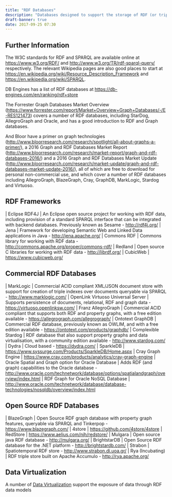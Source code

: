 ```yaml
---
title: "RDF Databases"
description: "Databases designed to support the storage of RDF (or triple) data.  RDF (Resource Description Framework) is a W3C data model standard that describes data as subject–predicate–object expressions (or triples).  This allows the creation of graphs of knowledge, however unlike more general purpose graph databases, there is no support for properties or labels - everything is represented using triples.  Data is queried using the SPARQL query language (another W3C standard).  Internally, data can be considered to be stored as a single table containing three columns (the subject, predicate and object), with indexing to support the traversal and enumeration of predicates (relationsips) for a given subject.  A number of triple ontologies (or schemas) are also available that define standard subject/object and predicate types allowing for data interchange, including OWL and RDFS. The W3C standards were introduced to support semantic web and Linked Open Data use cases that focus on semantics and inference."
draft-banner: true
date: 2017-09-25 07:30
---
```

## Further Information

The W3C standards for RDF and SPARQL are available online at <https://www.w3.org/RDF/> and <http://www.w3.org/TR/rdf-sparql-query/> respectively.  The relevant Wikipedia pages are also good places to start at <https://en.wikipedia.org/wiki/Resource_Description_Framework> and <https://en.wikipedia.org/wiki/SPARQL>.

DB Engines has a list of RDF databases at <https://db-engines.com/en/ranking/rdf+store>

The Forrester Graph Databases Market Overview (<https://www.forrester.com/report/Market+Overview+Graph+Databases/-/E-RES121473>) covers a number of RDF databases, including StarDog, AllegroGraph and Oracle, and has a good introduction to RDF and Graph databases.

And Bloor have a primer on graph technologies (<http://www.bloorresearch.com/research/spotlight/all-about-graphs-a-primer/>), a 2016 Graph and RDF Databases Market Report (<http://www.bloorresearch.com/research/market-report/graph-and-rdf-databases-2016/>) and a 2016 Graph and RDF Databases Market Update (<http://www.bloorresearch.com/research/market-update/graph-and-rdf-databases-market-update-2016/>), all of which are free to download for personal non-commercial use, and which cover a number of RDF databases including AllegroGraph, BlazeGraph, Cray, GraphDB, MarkLogic, Stardog and Virtuoso.

## RDF Frameworks

| Eclipse RDF4J | An Eclipse open source project for working with RDF data, including provision of a standard SPARQL interface that can be integrated with backend databases.  Previously known as Sesame - <http://rdf4j.org/>
| Jena | Framework for developing Semantic Web and Linked Data applications in Java - <http://jena.apache.org/>
| Commons RDF | Commons library for working with RDF data - <http://commons.apache.org/proper/commons-rdf/>
| Redland | Open source C libraries for working with RDF data - <http://librdf.org/>
| CubicWeb | <https://www.cubicweb.org/>

## Commercial RDF Databases

| MarkLogic | Commercial ACID compliant XML/JSON document store with support for creation of triple indexes over documents queryable via SPARQL - <http://www.marklogic.com/>
| OpenLink Virtuoso Universal Server | Supports persistence of documents, relational, RDF and graph data - <https://virtuoso.openlinksw.com/>
| Franz AllegroGraph | Commercial ACID compliant that supports both RDF and property graphs, with a free edition available - <https://allegrograph.com/allegrograph/>
| Ontotext GraphDB | Commercial RDF database, previously known as OWLIM, and with a free edition available - <https://ontotext.com/products/graphdb/>
| Complexible Stardog | RDF database that also support property graphs and data virtualisation, with a community edition available - <http://www.stardog.com/>
| Dydra | Cloud based - <https://dydra.com/>
| SparkleDB | <https://www.syssurge.com/Products/SparkleDB/Home.aspx>
| Cray Graph Engine | <https://www.cray.com/products/analytics/cray-graph-engine>
| Oracle Spatial and Graph option for Oracle Database | Adds RDF (and graph) capabilities to the Oracle database - <http://www.oracle.com/technetwork/database/options/spatialandgraph/overview/index.html>
| RDF Graph for Oracle NoSQL Database | <http://www.oracle.com/technetwork/database/database-technologies/nosqldb/overview/index.html>

## Open Source RDF Databases

| BlazeGraph | Open Source RDF graph database with property graph features, queryable via SPARQL and Tinkerpop - <https://www.blazegraph.com/>
| 4store | <https://github.com/4store/4store>
| RedStore | <https://www.aelius.com/njh/redstore/>
| Mulgara | Open source java RDF database - <http://mulgara.org/>
| BrightstarDB | Open Source RDF database for the .NET platform - <http://brightstardb.com/>
| Strabon | Spatiotemporal RDF store - <http://www.strabon.di.uoa.gr/>
| Rya (Incubating) | RDF triple store built on Apache Accumulo - <http://rya.apache.org/>

## Data Virtualization

A number of [Data Virtualization](/tech-categories/data-virtualization/) support the exposure of data through RDF data models